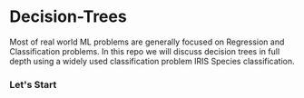 # Decision-Trees
Most of real world ML problems are generally focused on Regression and Classification problems. In this repo we will discuss decision trees in full depth using a widely used classification problem IRIS Species classification.

<h3> Let's Start</h3>
